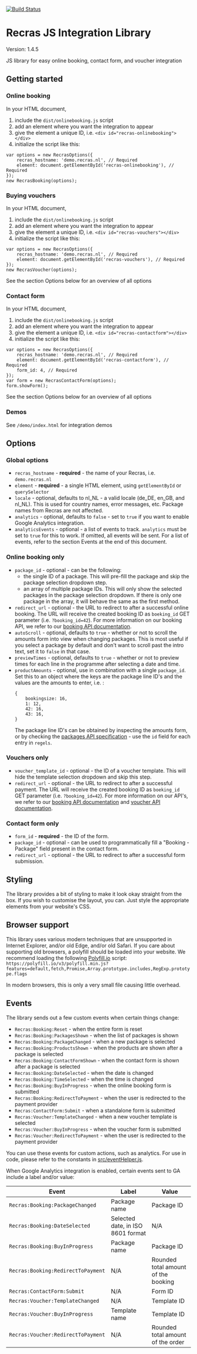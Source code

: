 [![Build Status](https://travis-ci.org/Recras/online-booking-js.svg?branch=master)](https://travis-ci.org/Recras/online-booking-js)

# Recras JS Integration Library
Version: 1.4.5

JS library for easy online booking, contact form, and voucher integration


## Getting started
### Online booking
In your HTML document,
1. include the `dist/onlinebooking.js` script
1. add an element where you want the integration to appear
1. give the element a unique ID, i.e. `<div id="recras-onlinebooking"></div>`
1. initialize the script like this:
```
var options = new RecrasOptions({
    recras_hostname: 'demo.recras.nl', // Required
    element: document.getElementById('recras-onlinebooking'), // Required
});
new RecrasBooking(options);
```

### Buying vouchers
In your HTML document,
1. include the `dist/onlinebooking.js` script
1. add an element where you want the integration to appear
1. give the element a unique ID, i.e. `<div id="recras-vouchers"></div>`
1. initialize the script like this:
```
var options = new RecrasOptions({
    recras_hostname: 'demo.recras.nl', // Required
    element: document.getElementById('recras-vouchers'), // Required
});
new RecrasVoucher(options);
```
See the section Options below for an overview of all options

### Contact form
In your HTML document,
1. include the `dist/onlinebooking.js` script
1. add an element where you want the integration to appear
1. give the element a unique ID, i.e. `<div id="recras-contactform"></div>`
1. initialize the script like this:
```
var options = new RecrasOptions({
    recras_hostname: 'demo.recras.nl', // Required
    element: document.getElementById('recras-contactform'), // Required
    form_id: 4, // Required
});
var form = new RecrasContactForm(options);
form.showForm();
```
See the section Options below for an overview of all options

### Demos
See `/demo/index.html` for integration demos


## Options
### Global options
* `recras_hostname` - **required** - the name of your Recras, i.e. `demo.recras.nl`
* `element` - **required** - a single HTML element, using `getElementById` or `querySelector`
* `locale` - optional, defaults to nl_NL - a valid locale (de_DE, en_GB, and nl_NL). This is used for country names, error messages, etc. Package names from Recras are not affected.
* `analytics` - optional, defaults to `false` - set to `true` if you want to enable Google Analytics integration.
* `analyticsEvents` - optional - a list of events to track. `analytics` must be set to `true` for this to 
work. If omitted, all events will be sent. For a list of events, refer to the section Events at the end of this document.

### Online booking only
* `package_id` - optional - can be the following:
  - the single ID of a package. This will pre-fill the package and skip the package selection dropdown step.
  - an array of multiple package IDs. This will only show the selected packages in the package selection dropdown. If there is only one package in the array, it will behave the same as the first method.
* `redirect_url` - optional - the URL to redirect to after a successful online booking. The URL will receive the created booking ID as `boeking_id` GET parameter (i.e. `?booking_id=42`). For more information on our booking API, we refer to our [booking API documentation](https://recras.github.io/docs/endpoints/boekingen.html).
* `autoScroll` - optional, defaults to `true` - whether or not to scroll the amounts form into view when changing packages. This is most useful if you select a package by default and don't want to scroll past the intro text, set it to `false` in that case.
* `previewTimes` - optional, defaults to `true` - whether or not to preview times for each line 
in the programme after selecting a date and time.
* `productAmounts` - optional, use in combination with a single `package_id`. Set this to an object where the keys are the package line ID's and the values are the amounts to enter, i.e. :
    ```
    {
        bookingsize: 16,
        1: 12,
        42: 16,
        43: 16,
    }
    ```
    The package line ID's can be obtained by inspecting the amounts form, or by checking the [packages API specification](https://demo.recras.nl/docs/api/endpoints/arrangementen.html) - use the `id` field for each entry in `regels`.

### Vouchers only
* `voucher_template_id` - optional - the ID of a voucher template. This will hide the template selection dropdown and skip this step.
* `redirect_url` - optional - the URL to redirect to after a successful payment. The URL will receive the created booking ID as `boeking_id` GET parameter (i.e. `?booking_id=42`). For more information on our API's, we refer to our [booking API documentation](https://recras.github.io/docs/endpoints/boekingen.html) and [voucher API documentation](https://recras.github.io/docs/endpoints/vouchers.html).

### Contact form only
* `form_id` - **required** - the ID of the form.
* `package_id` - optional - can be used to programmatically fill a "Booking - Package" field present in the contact form.
* `redirect_url` - optional - the URL to redirect to after a successful form submission.


## Styling
The library provides a bit of styling to make it look okay straight from the box. If you wish to customise the layout, you can. Just style the appropriate elements from your website's CSS.


## Browser support
This library uses various modern techniques that are unsupported in Internet Explorer, and/or old Edge, and/or old Safari. If you care about supporting old browsers, a polyfill should be loaded into your website. We recommend loading the following [Polyfill.io](https://polyfill.io/v3/) script: `https://polyfill.io/v3/polyfill.min.js?features=default,fetch,Promise,Array.prototype.includes,RegExp.prototype.flags`

In modern browsers, this is only a very small file causing little overhead.


## Events
The library sends out a few custom events when certain things change:

* `Recras:Booking:Reset` - when the entire form is reset
* `Recras:Booking:PackagesShown` - when the list of packages is shown
* `Recras:Booking:PackageChanged` - when a new package is selected
* `Recras:Booking:ProductsShown` - when the products are shown after a package is selected
* `Recras:Booking:ContactFormShown` - when the contact form is shown after a package is selected
* `Recras:Booking:DateSelected` - when the date is changed
* `Recras:Booking:TimeSelected` - when the time is changed
* `Recras:Booking:BuyInProgress` - when the online booking form is submitted
* `Recras:Booking:RedirectToPayment` - when the user is redirected to the payment provider
* `Recras:ContactForm:Submit` - when a standalone form is submitted
* `Recras:Voucher:TemplateChanged` - when a new voucher template is selected
* `Recras:Voucher:BuyInProgress` - when the voucher form is submitted
* `Recras:Voucher:RedirectToPayment` - when the user is redirected to the payment provider

You can use these events for custom actions, such as analytics. For use in code, please refer to 
the constants in [src/eventHelper.js](src/eventHelper.js).

When Google Analytics integration is enabled, certain events sent to GA include a label and/or value:

| Event                              | Label                             | Value                               |
| ---------------------------------- | --------------------------------- | ----------------------------------- |
| `Recras:Booking:PackageChanged`    | Package name                      | Package ID                          |
| `Recras:Booking:DateSelected`      | Selected date, in ISO 8601 format | N/A                                 |
| `Recras:Booking:BuyInProgress`     | Package name                      | Package ID                          |
| `Recras:Booking:RedirectToPayment` | N/A                               | Rounded total amount of the booking |
| `Recras:ContactForm:Submit`        | N/A                               | Form ID                             |
| `Recras:Voucher:TemplateChanged`   | N/A                               | Template ID                         |
| `Recras:Voucher:BuyInProgress`     | Template name                     | Template ID                         |
| `Recras:Voucher:RedirectToPayment` | N/A                               | Rounded total amount of the order   |
